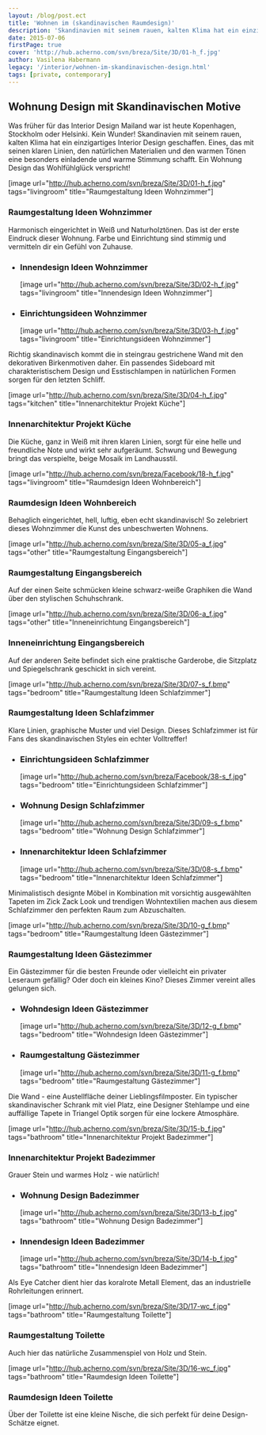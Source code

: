 ```yaml
---
layout: /blog/post.ect
title: 'Wohnen im (skandinavischen Raumdesign)'
description: 'Skandinavien mit seinem rauen, kalten Klima hat ein einzigartiges Interior Design geschaffen. Eines, das mit seinen klaren Linien, den natürlichen Materialien und den warmen Tönen eine besonders einladende und warme Stimmung schafft. Ein Wohnung Design das Wohlfühlglück verspricht!'
date: 2015-07-06
firstPage: true
cover: 'http://hub.acherno.com/svn/breza/Site/3D/01-h_f.jpg'
author: Vasilena Habermann
legacy: '/interior/wohnen-im-skandinavischen-design.html'
tags: [private, contemporary]
---
```

## **Wohnung Design** mit Skandinavischen Motive
Was früher für das Interior Design Mailand war ist heute Kopenhagen, Stockholm oder Helsinki.  Kein Wunder! Skandinavien mit seinem rauen, kalten Klima hat ein einzigartiges Interior Design geschaffen. Eines, das mit seinen klaren Linien, den natürlichen Materialien und den warmen Tönen eine besonders einladende und warme Stimmung schafft. Ein Wohnung Design das Wohlfühlglück verspricht!

[image url="http://hub.acherno.com/svn/breza/Site/3D/01-h_f.jpg" tags="livingroom" title="Raumgestaltung Ideen Wohnzimmer"]
### Raumgestaltung Ideen **Wohnzimmer**

Harmonisch eingerichtet in Weiß und Naturholztönen.  Das ist der erste Eindruck dieser Wohnung. Farbe und Einrichtung sind stimmig und vermitteln dir ein Gefühl von Zuhause.

-   ### Innendesign Ideen **Wohnzimmer**
    [image url="http://hub.acherno.com/svn/breza/Site/3D/02-h_f.jpg" tags="livingroom" title="Innendesign Ideen Wohnzimmer"]
-   ### Einrichtungsideen **Wohnzimmer**
    [image url="http://hub.acherno.com/svn/breza/Site/3D/03-h_f.jpg" tags="livingroom" title="Einrichtungsideen Wohnzimmer"]

Richtig skandinavisch kommt die in steingrau gestrichene Wand mit den dekorativen Birkenmotiven daher.  Ein passendes Sideboard mit charakteristischem Design und Esstischlampen in natürlichen Formen sorgen für den letzten Schliff.

[image url="http://hub.acherno.com/svn/breza/Site/3D/04-h_f.jpg" tags="kitchen" title="Innenarchitektur Projekt Küche"]
### Innenarchitektur Projekt **Küche**

Die Küche, ganz in Weiß mit ihren klaren Linien, sorgt für eine helle und freundliche Note und wirkt sehr aufgeräumt. Schwung und Bewegung  bringt das verspielte, beige Mosaik im Landhausstil.

[image url="http://hub.acherno.com/svn/breza/Facebook/18-h_f.jpg" tags="livingroom" title="Raumdesign Ideen Wohnbereich"]
### Raumdesign Ideen **Wohnbereich**

Behaglich eingerichtet, hell,  luftig, eben echt skandinavisch! So zelebriert dieses Wohnzimmer die Kunst des unbeschwerten Wohnens.

[image url="http://hub.acherno.com/svn/breza/Site/3D/05-a_f.jpg" tags="other" title="Raumgestaltung Eingangsbereich"]
### Raumgestaltung **Eingangsbereich**

Auf der einen Seite schmücken kleine schwarz-weiße Graphiken die Wand über den stylischen Schuhschrank.

[image url="http://hub.acherno.com/svn/breza/Site/3D/06-a_f.jpg" tags="other" title="Inneneinrichtung Eingangsbereich"]
### Inneneinrichtung **Eingangsbereich**

Auf der anderen Seite befindet sich eine praktische Garderobe, die Sitzplatz und Spiegelschrank geschickt in sich vereint.

[image url="http://hub.acherno.com/svn/breza/Site/3D/07-s_f.bmp" tags="bedroom" title="Raumgestaltung Ideen Schlafzimmer"]
### Raumgestaltung Ideen **Schlafzimmer**

Klare Linien, graphische Muster und viel Design. Dieses Schlafzimmer ist für Fans des skandinavischen Styles ein echter Volltreffer!

-   ### Einrichtungsideen **Schlafzimmer**
    [image url="http://hub.acherno.com/svn/breza/Facebook/38-s_f.jpg" tags="bedroom" title="Einrichtungsideen Schlafzimmer"]
-   ### Wohnung Design **Schlafzimmer**
    [image url="http://hub.acherno.com/svn/breza/Site/3D/09-s_f.bmp" tags="bedroom" title="Wohnung Design Schlafzimmer"]
-   ### Innenarchitektur Ideen **Schlafzimmer**
    [image url="http://hub.acherno.com/svn/breza/Site/3D/08-s_f.bmp" tags="bedroom" title="Innenarchitektur Ideen Schlafzimmer"]

Minimalistisch designte Möbel in Kombination mit vorsichtig ausgewählten Tapeten im Zick Zack Look und trendigen Wohntextilien machen aus diesem Schlafzimmer den perfekten Raum zum Abzuschalten. 

[image url="http://hub.acherno.com/svn/breza/Site/3D/10-g_f.bmp" tags="bedroom" title="Raumgestaltung Ideen Gästezimmer"]
### Raumgestaltung Ideen **Gästezimmer**

Ein Gästezimmer für die besten Freunde oder vielleicht ein privater Leseraum gefällig? Oder doch ein kleines Kino? Dieses Zimmer vereint alles gelungen sich.

-   ### Wohndesign Ideen **Gästezimmer**
    [image url="http://hub.acherno.com/svn/breza/Site/3D/12-g_f.bmp" tags="bedroom" title="Wohndesign Ideen Gästezimmer"]
-   ### Raumgestaltung **Gästezimmer**
    [image url="http://hub.acherno.com/svn/breza/Site/3D/11-g_f.bmp" tags="bedroom" title="Raumgestaltung Gästezimmer"]

Die Wand - eine Austellfläche deiner Lieblingsfilmposter. Ein typischer skandinavischer Schrank mit viel Platz, eine Designer Stehlampe und eine auffällige Tapete in Triangel Optik sorgen für eine lockere Atmosphäre.

[image url="http://hub.acherno.com/svn/breza/Site/3D/15-b_f.jpg" tags="bathroom" title="Innenarchitektur Projekt Badezimmer"]
### Innenarchitektur Projekt **Badezimmer**

Grauer Stein und warmes Holz - wie natürlich!

-   ### Wohnung Design **Badezimmer**
    [image url="http://hub.acherno.com/svn/breza/Site/3D/13-b_f.jpg" tags="bathroom" title="Wohnung Design Badezimmer"]
-   ### Innendesign Ideen **Badezimmer**
    [image url="http://hub.acherno.com/svn/breza/Site/3D/14-b_f.jpg" tags="bathroom" title="Innendesign Ideen Badezimmer"]

Als Eye Catcher dient hier das koralrote Metall Element, das an industrielle Rohrleitungen erinnert.

[image url="http://hub.acherno.com/svn/breza/Site/3D/17-wc_f.jpg" tags="bathroom" title="Raumgestaltung Toilette"]
### Raumgestaltung **Toilette**

Auch hier das natürliche Zusammenspiel von Holz und Stein.

[image url="http://hub.acherno.com/svn/breza/Site/3D/16-wc_f.jpg" tags="bathroom" title="Raumdesign Ideen Toilette"]
### Raumdesign Ideen **Toilette**

Über der Toilette ist eine kleine Nische, die sich perfekt für deine Design-Schätze eignet.